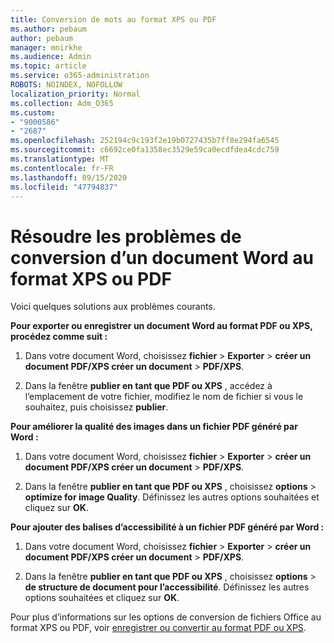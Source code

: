 ```yaml
---
title: Conversion de mots au format XPS ou PDF
ms.author: pebaum
author: pebaum
manager: mnirkhe
ms.audience: Admin
ms.topic: article
ms.service: o365-administration
ROBOTS: NOINDEX, NOFOLLOW
localization_priority: Normal
ms.collection: Adm_O365
ms.custom:
- "9000586"
- "2687"
ms.openlocfilehash: 252194c9c193f2e19b0727435b7ff8e294fa6545
ms.sourcegitcommit: c6692ce0fa1358ec3529e59ca0ecdfdea4cdc759
ms.translationtype: MT
ms.contentlocale: fr-FR
ms.lasthandoff: 09/15/2020
ms.locfileid: "47794837"
---
```

# <a name="resolve-issues-converting-a-word-document-to-xps-or-pdf"></a>Résoudre les problèmes de conversion d’un document Word au format XPS ou PDF

Voici quelques solutions aux problèmes courants. 

**Pour exporter ou enregistrer un document Word au format PDF ou XPS, procédez comme suit :**

1. Dans votre document Word, choisissez **fichier**  >  **Exporter**  >  **créer un document PDF/XPS créer un document**  >  **PDF/XPS**.

2. Dans la fenêtre **publier en tant que PDF ou XPS** , accédez à l’emplacement de votre fichier, modifiez le nom de fichier si vous le souhaitez, puis choisissez **publier**.

**Pour améliorer la qualité des images dans un fichier PDF généré par Word :**

1. Dans votre document Word, choisissez **fichier**  >  **Exporter**  >  **créer un document PDF/XPS créer un document**  >  **PDF/XPS**.

2. Dans la fenêtre **publier en tant que PDF ou XPS** , choisissez **options**  >  **optimize for image Quality**. Définissez les autres options souhaitées et cliquez sur **OK**. 

**Pour ajouter des balises d’accessibilité à un fichier PDF généré par Word :**
 
1. Dans votre document Word, choisissez **fichier**  >  **Exporter**  >  **créer un document PDF/XPS créer un document**  >  **PDF/XPS**.

2. Dans la fenêtre **publier en tant que PDF ou XPS** , choisissez **options**  >  **de structure de document pour l’accessibilité**. Définissez les autres options souhaitées et cliquez sur **OK**.

Pour plus d’informations sur les options de conversion de fichiers Office au format XPS ou PDF, voir [enregistrer ou convertir au format PDF ou XPS](https://support.office.com/article/d85416c5-7d77-4fd6-a216-6f4bf7c7c110).